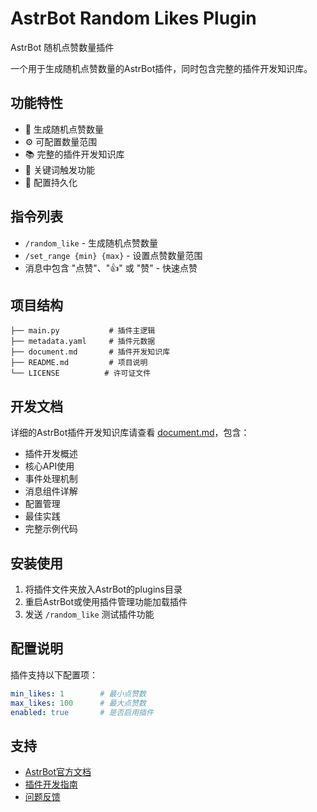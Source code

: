 # AstrBot Random Likes Plugin

AstrBot 随机点赞数量插件

一个用于生成随机点赞数量的AstrBot插件，同时包含完整的插件开发知识库。

## 功能特性

- 🎲 生成随机点赞数量
- ⚙️ 可配置数量范围
- 📚 完整的插件开发知识库
- 🎯 关键词触发功能
- 💾 配置持久化

## 指令列表

- `/random_like` - 生成随机点赞数量
- `/set_range {min} {max}` - 设置点赞数量范围
- 消息中包含 "点赞"、"👍" 或 "赞" - 快速点赞

## 项目结构

```
├── main.py           # 插件主逻辑
├── metadata.yaml     # 插件元数据
├── document.md       # 插件开发知识库
├── README.md         # 项目说明
└── LICENSE          # 许可证文件
```

## 开发文档

详细的AstrBot插件开发知识库请查看 [document.md](./document.md)，包含：

- 插件开发概述
- 核心API使用
- 事件处理机制
- 消息组件详解
- 配置管理
- 最佳实践
- 完整示例代码

## 安装使用

1. 将插件文件夹放入AstrBot的plugins目录
2. 重启AstrBot或使用插件管理功能加载插件
3. 发送 `/random_like` 测试插件功能

## 配置说明

插件支持以下配置项：

```yaml
min_likes: 1        # 最小点赞数
max_likes: 100      # 最大点赞数
enabled: true       # 是否启用插件
```

## 支持

- [AstrBot官方文档](https://astrbot.app)
- [插件开发指南](./document.md)
- [问题反馈](https://github.com/sora-yyds/astrbot_plugin_random_likes/issues)
